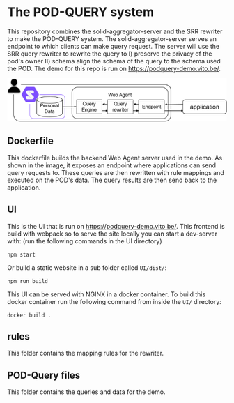 # The POD-QUERY system

This repository combines the solid-aggregator-server and the SRR rewriter to make the POD-QUERY system. 
The solid-aggregator-server serves an endpoint to which clients can make query request. 
The server will use the SRR query rewriter to rewrite the query to I) preserve the privacy of the pod's owner
II) schema align the schema of the query to the schema used the POD. 
The demo for this repo is run on https://podquery-demo.vito.be/.

![The POD-QUERY system](./Web%20Agent.png "Schematic overview of the POD-QUERY system")

## Dockerfile

This dockerfile builds the backend Web Agent server used in the demo. 
As shown in the image, it exposes an endpoint where applications can send query requests to.
These queries are then rewritten with rule mappings and executed on the POD's data.
The query results are then send back to the application.

## UI

This is the UI that is run on https://podquery-demo.vito.be/. 
This frontend is build with webpack so to serve the site locally you can start a dev-server with: 
(run the following commands in the UI directory)
```
npm start
```
Or build a static website in a sub folder called `UI/dist/`:
```
npm run build 
```
This UI can be served with NGINX in a docker container.
To build this docker container run the following command from inside the `UI/` directory:
```
docker build .
```

## rules

This folder contains the mapping rules for the rewriter.

## POD-Query files

This folder contains the queries and data for the demo.
